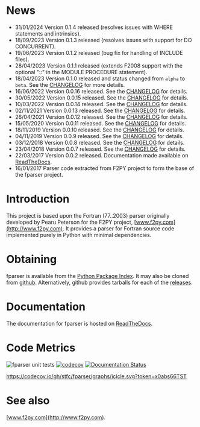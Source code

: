 # News #
  * 31/01/2024 Version 0.1.4 released (resolves issues with WHERE statements and intrinsics).
  * 18/09/2023 Version 0.1.3 released (resolves issues with support for DO CONCURRENT).
  * 19/06/2023 Version 0.1.2 released (bug fix for handling of INCLUDE files).
  * 28/04/2023 Version 0.1.1 released (extends F2008 support with the optional
    "::" in the MODULE PROCEDURE statement).
  * 18/04/2023 Version 0.1.0 released and status changed from `alpha` to `beta`. See the [CHANGELOG](CHANGELOG.md) for more details.
  * 16/06/2022 Version 0.0.16 released. See the [CHANGELOG](CHANGELOG.md)
    for details.
  * 30/05/2022 Version 0.0.15 released. See the [CHANGELOG](CHANGELOG.md)
    for details.
  * 10/03/2022 Version 0.0.14 released. See the [CHANGELOG](CHANGELOG.md)
    for details.
  * 02/11/2021 Version 0.0.13 released. See the [CHANGELOG](CHANGELOG.md)
    for details.
  * 26/04/2021 Version 0.0.12 released. See the [CHANGELOG](CHANGELOG.md)
    for details.
  * 15/05/2020 Version 0.0.11 released. See the [CHANGELOG](CHANGELOG.md)
    for details.
  * 18/11/2019 Version 0.0.10 released. See the [CHANGELOG](CHANGELOG.md)
    for details.
  * 04/11/2019 Version 0.0.9 released. See the [CHANGELOG](CHANGELOG.md)
    for details.
  * 03/12/2018 Version 0.0.8 released. See the [CHANGELOG](CHANGELOG.md)
    for details.
  * 23/04/2018 Version 0.0.7 released. See the [CHANGELOG](CHANGELOG.md)
    for details.
  * 22/03/2017 Version 0.0.2 released. Documentation made available
    on [ReadTheDocs](http://fparser.readthedocs.io).
  * 16/01/2017 Parser code extracted from F2PY project to form the
    base of the fparser project.

# Introduction #

This project is based upon the Fortran (77..2003) parser originally
developed by Pearu Peterson for the F2PY project,
[www.f2py.com](http://www.f2py.com). It provides a parser for Fortran
source code implemented purely in Python with minimal dependencies.

# Obtaining #

fparser is available from the [Python Package Index](https://pypi.python.org/pypi/fparser).
It may also be cloned from [github](https://github.com/stfc/fparser). Alternatively, github provides
tarballs for each of the [releases](https://github.com/stfc/fparser/releases).

# Documentation #

The documentation for fparser is hosted on [ReadTheDocs](http://fparser.readthedocs.io).

# Code Metrics #

![fparser unit tests](https://github.com/stfc/fparser/workflows/fparser%20unit%20tests/badge.svg)
[![codecov](https://codecov.io/gh/stfc/fparser/branch/master/graph/badge.svg?token=x0abs66TST)](https://codecov.io/gh/stfc/fparser)
[![Documentation Status](https://readthedocs.org/projects/fparser/badge/?version=stable)](http://fparser.readthedocs.io/en/stable/?badge=stable)

https://codecov.io/gh/stfc/fparser/graphs/icicle.svg?token=x0abs66TST

# See also #

[www.f2py.com](http://www.f2py.com).
